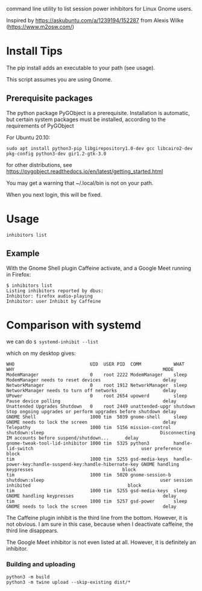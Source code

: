command line utility to list session power inhibitors for Linux Gnome users.

Inspired by https://askubuntu.com/a/1239194/152287 from Alexis Wilke (https://www.m2osw.com/)

# Install Tips
The pip install adds an executable to your path (see usage).

This script assumes you are using Gnome.

## Prerequisite packages
The python package PyGObject is a prerequisite.
Installation is automatic, but certain system packages must be installed, according to the requirements of PyGObject

For Ubuntu 20.10:

``sudo apt install python3-pip libgirepository1.0-dev gcc libcairo2-dev pkg-config python3-dev gir1.2-gtk-3.0``

for other distributions, see https://pygobject.readthedocs.io/en/latest/getting_started.html

You may get a warning that ~/.local/bin is not on your path. 

When you next login, this will be fixed.


# Usage

``inhibitors list``

## Example
With the Gnome Shell plugin Caffeine activate, and a Google Meet running in Firefox:

    $ inhibitors list
    Listing inhibitors reported by dbus:
    Inhibitor: firefox audio-playing
    Inhibitor: user Inhibit by Caffeine


# Comparison with systemd

we can do
``$ systemd-inhibit --list``

which on my desktop gives:

    WHO                            UID  USER PID  COMM            WHAT                                                     WHY                                                       MODE 
    ModemManager                   0    root 2222 ModemManager    sleep                                                    ModemManager needs to reset devices                       delay
    NetworkManager                 0    root 1912 NetworkManager  sleep                                                    NetworkManager needs to turn off networks                 delay
    UPower                         0    root 2654 upowerd         sleep                                                    Pause device polling                                      delay
    Unattended Upgrades Shutdown   0    root 2449 unattended-upgr shutdown                                                 Stop ongoing upgrades or perform upgrades before shutdown delay
    GNOME Shell                    1000 tim  5039 gnome-shell     sleep                                                    GNOME needs to lock the screen                            delay
    Telepathy                      1000 tim  5156 mission-control shutdown:sleep                                           Disconnecting IM accounts before suspend/shutdown...      delay
    gnome-tweak-tool-lid-inhibitor 1000 tim  5325 python3         handle-lid-switch                                        user preference                                           block
    tim                            1000 tim  5255 gsd-media-keys  handle-power-key:handle-suspend-key:handle-hibernate-key GNOME handling keypresses                                 block
    tim                            1000 tim  5020 gnome-session-b shutdown:sleep                                           user session inhibited                                    block
    tim                            1000 tim  5255 gsd-media-keys  sleep                                                    GNOME handling keypresses                                 delay
    tim                            1000 tim  5257 gsd-power       sleep                                                    GNOME needs to lock the screen                            delay
    
        
  The Caffeine plugin inhibit is the third line from the bottom. However, it is not obvious. I am sure in this case, because when I deactivate caffeine, the third line disappears.
  
The Google Meet inhibitor is not even listed at all. However, it is definitely an inhibitor.


### Building and uploading
    python3 -m build
    python3 -m twine upload --skip-existing dist/* 